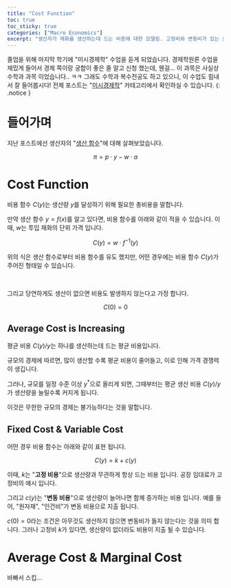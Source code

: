 ```yaml
---
title: "Cost Function"
toc: true
toc_sticky: true
categories: ["Macro Economics"]
excerpt: "생산자가 재화를 생산하는데 드는 비용에 대한 모델링. 고정비와 변동비가 있는 상황도 살펴봅니다."
---
```


졸업을 위해 마지막 학기에 "미시경제학" 수업을 듣게 되었습니다.
경제학원론 수업을 재밌게 들어서 경제 쪽이랑 궁합이 좋은 줄 알고 신청 했는데, 웬걸... 이 과목은 사실상 수학과 과목 이었습니다.. ㅋㅋ 그래도 수학과 복수전공도 하고 있으니, 이 수업도 힘내서 잘 들어봅시다!
전체 포스트는 "[미시경제학](/categories/micro-economics)" 카테고리에서 확인하실 수 있습니다.
{: .notice }

# 들어가며

지난 포스트에선 생산자의 "[생산 함수](/2025/05/13/production-function/)"에 대해 살펴보았습니다.

$$
\pi = p \cdot y - w \cdot a
$$


# Cost Function

비용 함수 $C(y)$는 생산량 $y$를 달성하기 위해 필요한 총비용을 말합니다.

만약 생산 함수 $y = f(x)$를 알고 있다면, 비용 함수를 아래와 같이 적을 수 있습니다. 이때, $w$는 투입 재화의 단위 가격 입니다.

$$
C(y) = w \cdot f^{-1}(y)
$$

위의 식은 생산 함수로부터 비용 함수를 유도 했지만, 어떤 경우에는 비용 함수 $C(y)$가 주어진 형태일 수 있습니다.

<br/>

그리고 당연하게도 생산이 없으면 비용도 발생하지 않는다고 가정 합니다.

$$
C(0) = 0
$$

## Average Cost is Increasing

평균 비용 $C(y) / y$는 하나를 생산하는데 드는 평균 비용입니다.

규모의 경제에 따르면, 많이 생산할 수록 평균 비용이 줄어들고, 이로 인해 가격 경쟁력이 생깁니다.

그러나, 규모를 일정 수준 이상 $y^{\ast}$으로 올리게 되면, 그때부터는 평균 생산 비용 $C(y) / y$가 생산량을 늘릴수록 커지게 됩니다.

이것은 무한한 규모의 경제는 불가능하다는 것을 말합니다.


## Fixed Cost & Variable Cost

어떤 경우 비용 함수는 아래와 같이 표현 됩니다.

$$
C(y) = k + c(y)
$$

이때, $k$는 "**고정 비용**"으로 생산량과 무관하게 항상 드는 비용 입니다. 공장 임대료가 고정비의 예시 입니다.

그리고 $c(y)$는 "**변동 비용**"으로 생산량이 늘어나면 함께 증가하는 비용 입니다. 예를 들어, "원자재", "인건비"가 변동 비용으로 지출 됩니다.

$c(0) = 0$라는 조건은 아무것도 생산하지 않으면 변동비가 들지 않는다는 것을 의미 합니다.
그러나 고정비 $k$가 있다면, 생산량이 없더라도 비용이 지출 될 수 있습니다.

# Average Cost & Marginal Cost

바빠서 스킵...


